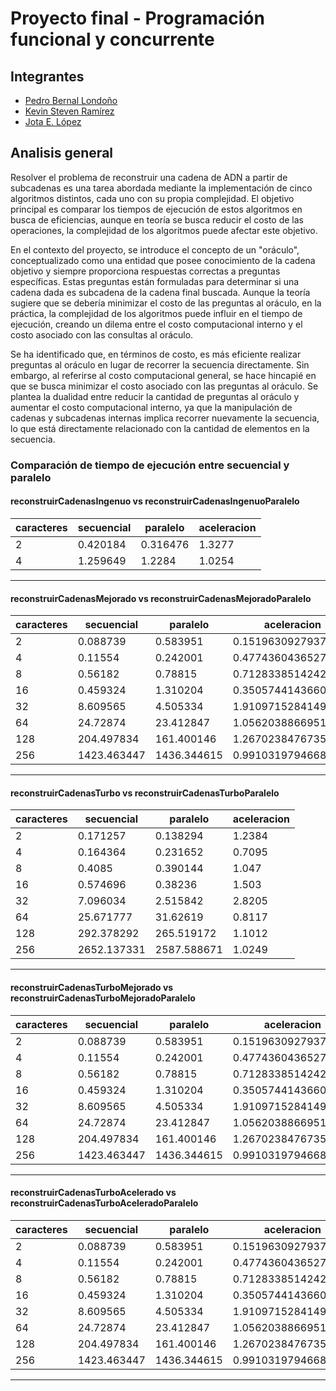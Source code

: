 # Proyecto final - Programación funcional y concurrente


## Integrantes
- [Pedro Bernal Londoño]()
- [Kevin Steven Ramírez]()
- [Jota E. López](https://github.com/code3743)


## Analisis general

Resolver el problema de reconstruir una cadena de ADN a partir de subcadenas es una tarea abordada mediante la implementación de cinco algoritmos distintos, cada uno con su propia complejidad. El objetivo principal es comparar los tiempos de ejecución de estos algoritmos en busca de eficiencias, aunque en teoría se busca reducir el costo de las operaciones, la complejidad de los algoritmos puede afectar este objetivo.

En el contexto del proyecto, se introduce el concepto de un "oráculo", conceptualizado como una entidad que posee conocimiento de la cadena objetivo y siempre proporciona respuestas correctas a preguntas específicas. Estas preguntas están formuladas para determinar si una cadena dada es subcadena de la cadena final buscada. Aunque la teoría sugiere que se debería minimizar el costo de las preguntas al oráculo, en la práctica, la complejidad de los algoritmos puede influir en el tiempo de ejecución, creando un dilema entre el costo computacional interno y el costo asociado con las consultas al oráculo.

Se ha identificado que, en términos de costo, es más eficiente realizar preguntas al oráculo en lugar de recorrer la secuencia directamente. Sin embargo, al referirse al costo computacional general, se hace hincapié en que se busca minimizar el costo asociado con las preguntas al oráculo. Se plantea la dualidad entre reducir la cantidad de preguntas al oráculo y aumentar el costo computacional interno, ya que la manipulación de cadenas y subcadenas internas implica recorrer nuevamente la secuencia, lo que está directamente relacionado con la cantidad de elementos en la secuencia.

### Comparación de tiempo de ejecución entre secuencial y paralelo

#### reconstruirCadenasIngenuo vs reconstruirCadenasIngenuoParalelo

| caracteres | secuencial | paralelo | aceleracion |
|------------|------------|----------|-------------|
| 2          | 0.420184   | 0.316476 | 1.3277      |
| 4          | 1.259649   | 1.2284   | 1.0254      |

---

#### reconstruirCadenasMejorado vs reconstruirCadenasMejoradoParalelo

| caracteres | secuencial | paralelo | aceleracion |
|------------|------------|----------|-------------|
|    2      | 0.088739 | 0.583951 | 0.15196309279374468 |
|    4      | 0.11554 | 0.242001 | 0.4774360436527122 |
|    8      | 0.56182 | 0.78815 | 0.7128338514242213 |
|    16      | 0.459324 | 1.310204 | 0.35057441436600717 |
|    32      | 8.609565 | 4.505334 | 1.9109715284149853 |
|    64      | 24.72874 | 23.412847 | 1.0562038866951977 |
|    128      | 204.497834 | 161.400146 | 1.267023847673595 |
|    256      | 1423.463447 | 1436.344615 | 0.9910319794668497 |

---

#### reconstruirCadenasTurbo vs reconstruirCadenasTurboParalelo

| caracteres | secuencial | paralelo | aceleracion |
|------------|------------|----------|-------------|
| 2          | 0.171257   | 0.138294 | 1.2384      |
| 4          | 0.164364   | 0.231652 | 0.7095      |
| 8          | 0.4085     | 0.390144 | 1.047       |
| 16         | 0.574696   | 0.38236  | 1.503       |
| 32         | 7.096034   | 2.515842 | 2.8205      |
| 64         | 25.671777  | 31.62619 | 0.8117      |
| 128        | 292.378292 | 265.519172| 1.1012    |
| 256        | 2652.137331| 2587.588671| 1.0249   |

---

#### reconstruirCadenasTurboMejorado vs reconstruirCadenasTurboMejoradoParalelo

| caracteres | secuencial | paralelo | aceleracion |
|------------|------------|----------|-------------|
|    2      | 0.088739 | 0.583951 | 0.15196309279374468 |
|    4      | 0.11554 | 0.242001 | 0.4774360436527122 |
|    8      | 0.56182 | 0.78815 | 0.7128338514242213 |
|    16      | 0.459324 | 1.310204 | 0.35057441436600717 |
|    32      | 8.609565 | 4.505334 | 1.9109715284149853 |
|    64      | 24.72874 | 23.412847 | 1.0562038866951977 |
|    128      | 204.497834 | 161.400146 | 1.267023847673595 |
|    256      | 1423.463447 | 1436.344615 | 0.9910319794668497 |


---

#### reconstruirCadenasTurboAcelerado vs reconstruirCadenasTurboAceleradoParalelo

| caracteres | secuencial | paralelo | aceleracion |
|------------|------------|----------|-------------|
|    2      | 0.088739 | 0.583951 | 0.15196309279374468 |
|    4      | 0.11554 | 0.242001 | 0.4774360436527122 |
|    8      | 0.56182 | 0.78815 | 0.7128338514242213 |
|    16      | 0.459324 | 1.310204 | 0.35057441436600717 |
|    32      | 8.609565 | 4.505334 | 1.9109715284149853 |
|    64      | 24.72874 | 23.412847 | 1.0562038866951977 |
|    128      | 204.497834 | 161.400146 | 1.267023847673595 |
|    256      | 1423.463447 | 1436.344615 | 0.9910319794668497 |


---